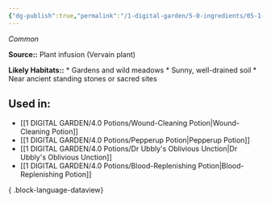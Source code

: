 ```yaml
---
{"dg-publish":true,"permalink":"/1-digital-garden/5-0-ingredients/05-1-plants/flask-of-vervain-infusion/","tags":["ingredient","common"]}
---
```


*Common*

**Source::** Plant infusion (Vervain plant)

**Likely Habitats::** * Gardens and wild meadows * Sunny, well-drained soil * Near ancient standing stones or sacred sites

## Used in:

- [[1 DIGITAL GARDEN/4.0 Potions/Wound-Cleaning Potion\|Wound-Cleaning Potion]]
- [[1 DIGITAL GARDEN/4.0 Potions/Pepperup Potion\|Pepperup Potion]]
- [[1 DIGITAL GARDEN/4.0 Potions/Dr Ubbly's Oblivious Unction\|Dr Ubbly's Oblivious Unction]]
- [[1 DIGITAL GARDEN/4.0 Potions/Blood-Replenishing Potion\|Blood-Replenishing Potion]]

{ .block-language-dataview}

